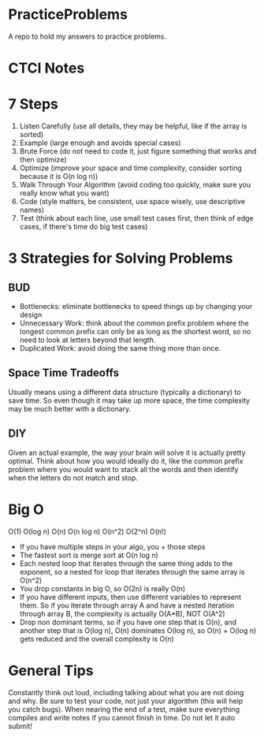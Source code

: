 # PracticeProblems
A repo to hold my answers to practice problems.

# CTCI Notes

# 7 Steps
1. Listen Carefully (use all details, they may be helpful, like if the array is sorted)
2. Example (large enough and avoids special cases)
3. Brute Force (do not need to code it, just figure something that works and then optimize)
4. Optimize (improve your space and time complexity, consider sorting because it is O(n log n))
5. Walk Through Your Algorithm (avoid coding too quickly, make sure you really know what you want)
6. Code (style matters, be consistent, use space wisely, use descriptive names)
7. Test (think about each line, use small test cases first, then think of edge cases, if there's time do big test cases)

# 3 Strategies for Solving Problems

## BUD

- Bottlenecks: eliminate bottlenecks to speed things up by changing your design
- Unnecessary Work: think about the common prefix problem where the longest common prefix can only be as long as the
shortest word, so no need to look at letters beyond that length.
- Duplicated Work: avoid doing the same thing more than once.

## Space Time Tradeoffs

Usually means using a different data structure (typically a dictionary) to save time. So even though it may take up
more space, the time complexity may be much better with a dictionary.

## DIY

Given an actual example, the way your brain will solve it is actually pretty optimal. Think about how you would ideally
do it, like the common prefix problem where you would want to stack all the words and then identify when the letters do
not match and stop.

# Big O
O(1)   O(log n)   O(n)   O(n log n)   O(n^2)   O(2^n)   O(n!)

- If you have multiple steps in your algo, you + those steps
- The fastest sort is merge sort at O(n log n)
- Each nested loop that iterates through the same thing adds to the exponent, so a nested for loop that iterates through the same array is O(n^2)
- You drop constants in big O, so O(2n) is really O(n)
- If you have different inputs, then use different variables to represent them. So if you iterate through array A and have a nested iteration through array B, the complexity is actually O(A*B), NOT O(A^2)
- Drop non dominant terms, so if you have one step that is O(n), and another step that is O(log n), O(n) dominates O(log n), so O(n) + O(log n) gets reduced and the overall complexity is O(n)

# General Tips
Constantly think out loud, including talking about what you are not doing and why.
Be sure to test your code, not just your algorithm (this will help you catch bugs).
When nearing the end of a test, make sure everything compiles and write notes if you
cannot finish in time. Do not let it auto submit!

